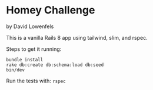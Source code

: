 # Homey Challenge
by David Lowenfels

This is a vanilla Rails 8 app using tailwind, slim, and rspec.

Steps to get it running:
```
bundle install
rake db:create db:schema:load db:seed
bin/dev
```

Run the tests with: `rspec`